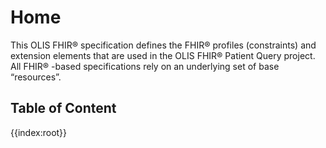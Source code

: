 # Home 

This OLIS FHIR® specification defines the FHIR® profiles (constraints) and extension elements that are used in the OLIS FHIR®  Patient Query project. All FHIR® -based specifications rely on an underlying set of base “resources”. 

## Table of Content

{{index:root}}


